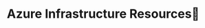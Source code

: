 ---
layout: planlist
title: Azure Infrastructure Resources📃
permalink: /skilling/microsoft-infrastructure-academy/resources
includemethod: all
includeplans:
- infrastructure
---